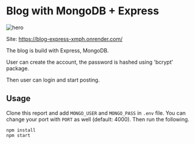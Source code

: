 # Blog with MongoDB + Express

![hero](https://i.imgur.com/YQUDTCc.png)

Site: https://blog-express-xmph.onrender.com/

The blog is build with Express, MongoDB.

User can create the account, the password is hashed using 'bcrypt' package.

Then user can login and start posting.

## Usage

Clone this report and add `MONGO_USER` and `MONGO_PASS` in `.env` file. You can change your port with `PORT` as well
(default: 4000). Then run the following.

```
npm install
npm start
```
